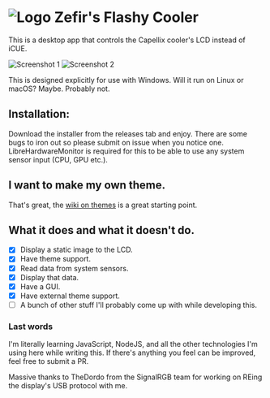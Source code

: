 # ![Logo](https://raw.githubusercontent.com/brunostjohn/zefirs-flashy-cooler/main/assets/images/favicon-32x32.png) Zefir's Flashy Cooler

This is a desktop app that controls the Capellix cooler's LCD instead of iCUE.

![Screenshot 1](https://raw.githubusercontent.com/brunostjohn/zefirs-flashy-cooler/main/assets/images/screenshot.png)
![Screenshot 2](https://raw.githubusercontent.com/brunostjohn/zefirs-flashy-cooler/main/assets/images/screenshot2.png)

This is designed explicitly for use with Windows.
Will it run on Linux or macOS? Maybe. Probably not.

## Installation:

Download the installer from the releases tab and enjoy. There are some bugs to iron out so please submit on issue when you notice one. LibreHardwareMonitor is required for this to be able to use any system sensor input (CPU, GPU etc.).

## I want to make my own theme.

That's great, the [wiki on themes](https://github.com/brunostjohn/zefirs-flashy-cooler/wiki/Themes) is a great starting point.

## What it does and what it doesn't do.

- [x] Display a static image to the LCD.
- [x] Have theme support.
- [x] Read data from system sensors.
- [x] Display that data.
- [x] Have a GUI.
- [x] Have external theme support.
- [ ] A bunch of other stuff I'll probably come up with while developing this.

### Last words

I'm literally learning JavaScript, NodeJS, and all the other technologies I'm using here while writing this. If there's anything you feel can be improved, feel free to submit a PR.

Massive thanks to TheDordo from the SignalRGB team for working on REing the display's USB protocol with me.
